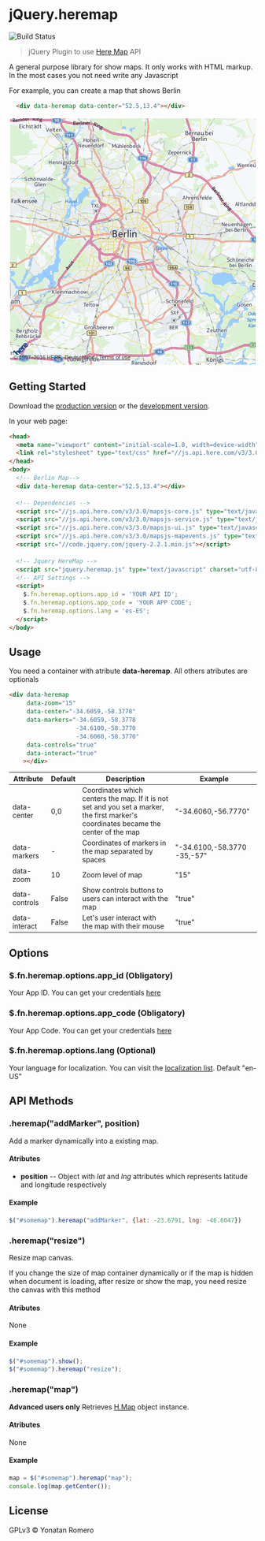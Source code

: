 # jQuery.heremap
![Build Status][travis]

> jQuery Plugin to use [Here Map][Here] API

A general purpose library for show maps. It only works with HTML markup. In the most cases you not need write any Javascript

For example, you can create a map that shows Berlin

```html
  <div data-heremap data-center="52.5,13.4"></div>
```

![Berlin][berlin-png]


## Getting Started

Download the [production version][production] or the [development version][development].

[development]: https://github.com/romeroyonatan/jquery.heremap/raw/master/dist/jquery.heremap.js
[production]: https://github.com/romeroyonatan/jquery.heremap/raw/master/dist/jquery.heremap.min.js

In your web page:

```html
<head>
  <meta name="viewport" content="initial-scale=1.0, width=device-width" />
  <link rel="stylesheet" type="text/css" href="//js.api.here.com/v3/3.0/mapsjs-ui.css" />
</head>
<body>
  <!-- Berlin Map-->
  <div data-heremap data-center="52.5,13.4"></div>

  <!-- Dependencies -->
  <script src="//js.api.here.com/v3/3.0/mapsjs-core.js" type="text/javascript" charset="utf-8"></script>
  <script src="//js.api.here.com/v3/3.0/mapsjs-service.js" type="text/javascript" charset="utf-8"></script>
  <script src="//js.api.here.com/v3/3.0/mapsjs-ui.js" type="text/javascript" charset="utf-8"></script>
  <script src="//js.api.here.com/v3/3.0/mapsjs-mapevents.js" type="text/javascript" charset="utf-8"></script>
  <script src="//code.jquery.com/jquery-2.2.1.min.js"></script>

  <!-- Jquery HereMap -->
  <script src="jquery.heremap.js" type="text/javascript" charset="utf-8"></script>
  <!-- API Settings -->
  <script>
    $.fn.heremap.options.app_id = 'YOUR API ID';
    $.fn.heremap.options.app_code = 'YOUR APP CODE';
    $.fn.heremap.options.lang = 'es-ES';
  </script>
</body>
```

## Usage

You need a container with atribute **data-heremap**. All others atributes are
optionals

```html
<div data-heremap
     data-zoom="15"
     data-center="-34.6059,-58.3778"
     data-markers="-34.6059,-58.3778
                   -34.6100,-58.3770
                   -34.6060,-58.3770"
     data-controls="true"
     data-interact="true"
    ></div>
```

Attribute|Default|Description|Example
---------|-------|-----------|--------
data-center|0,0|Coordinates which centers the map. If it is not set and you set a marker, the  first marker's coordinates became the center of the map|"-34.6060,-56.7770"
data-markers|-|Coordinates of markers in the map separated by spaces|"-34.6100,-58.3770 -35,-57"
data-zoom|10|Zoom level of map|"15"
data-controls|False|Show controls buttons to users can interact with the map|"true"
data-interact|False|Let's user interact with the map with their mouse|"true"

## Options

### $.fn.heremap.options.app_id (Obligatory)
Your App ID. You can get your credentials [here][credentials]
### $.fn.heremap.options.app_code (Obligatory)
Your App Code. You can get your credentials [here][credentials]
### $.fn.heremap.options.lang (Optional)
Your language for localization. You can visit the [localization list][languages]. Default "en-US"

## API Methods
### .heremap("addMarker", position)
Add a marker dynamically into a existing map.

#### Atributes
* **position** -- Object with *lat* and *lng* attributes which represents latitude and
longitude respectively

#### Example
```javascript
$("#somemap").heremap("addMarker", {lat: -23.6791, lng: -46.6047})
```

### .heremap("resize")
Resize map canvas.

If you change the size of map container dynamically or if the map is hidden
when document is loading, after resize or show the map, you need resize the
canvas with this method

#### Atributes
None

#### Example
```javascript
$("#somemap").show();
$("#somemap").heremap("resize");
```


### .heremap("map")
**Advanced users only** Retrieves [H.Map][H.Map] object instance.

#### Atributes
None

#### Example
```javascript
map = $("#somemap").heremap("map");
console.log(map.getCenter());
```

## License

GPLv3 © Yonatan Romero

[Here]: https://maps.here.com/
[credentials]: https://developer.here.com/javascript-apis/documentation/v3/maps/common/credentials.html
[languages]: https://developer.here.com/javascript-apis/documentation/v3/maps/topics/map-controls.html
[H.Map]: https://developer.here.com/javascript-apis/documentation/v3/maps/topics_api_nlp/h-map.html
[berlin-png]: .img/.berlin.png
[travis]: (https://travis-ci.org/romeroyonatan/jquery.heremap.svg?branch=master)](https://travis-ci.org/romeroyonatan/jquery.heremap)
